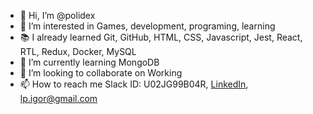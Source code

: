 - 👋 Hi, I’m @polidex
- 👀 I’m interested in Games, development, programing, learning
- :books: I already learned Git, GitHub, HTML, CSS, Javascript, Jest, React, RTL, Redux, Docker, MySQL
- 🌱 I’m currently learning MongoDB
- 💞️ I’m looking to collaborate on Working 
- 📫 How to reach me Slack ID: U02JG99B04R, [LinkedIn](https://www.linkedin.com/in/polidex/), lp.igor@gmail.com

<!---
polidex/polidex is a ✨ special ✨ repository because its `README.md` (this file) appears on your GitHub profile.
You can click the Preview link to take a look at your changes.
--->
